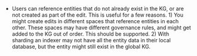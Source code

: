 - Users can reference entities that do not already exist in the KG, or are not created as part of the edit. This is useful for a few reasons. 1) You might create edits in different spaces that reference entities in each other. These spaces may have different governance rules, and might get added to the KG out of order. This should be supported. 2) With sharding an indexer may not have all the entity data in their local database, but the entity might still exist in the global KG.
